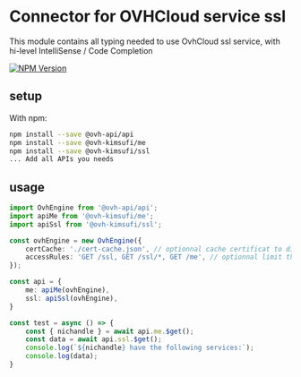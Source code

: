 # Connector for OVHCloud service ssl

This module contains all typing needed to use OvhCloud ssl service, with hi-level IntelliSense / Code Completion

[![NPM Version](https://img.shields.io/npm/v/@ovh-kimsufi/ssl.svg?style=flat)](https://www.npmjs.org/package/@ovh-kimsufi/ssl)

## setup

With npm:
````bash
npm install --save @ovh-api/api
npm install --save @ovh-kimsufi/me
npm install --save @ovh-kimsufi/ssl
... Add all APIs you needs
````

## usage

````typescript
import OvhEngine from '@ovh-api/api';
import apiMe from '@ovh-kimsufi/me';
import apiSsl from '@ovh-kimsufi/ssl';

const ovhEngine = new OvhEngine({ 
    certCache: './cert-cache.json', // optionnal cache certificat to disk
    accessRules: 'GET /ssl, GET /ssl/*, GET /me', // optionnal limit the requested privileges.
});

const api = {
    me: apiMe(ovhEngine),
    ssl: apiSsl(ovhEngine),
}

const test = async () => {
    const { nichandle } = await api.me.$get();
    const data = await api.ssl.$get();
    console.log(`${nichandle} have the following services:`);
    console.log(data);
}

````